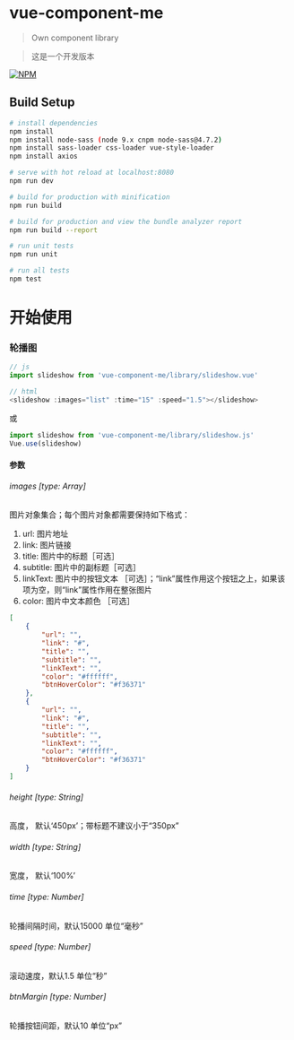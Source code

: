 # vue-component-me

> Own component library

> 这是一个开发版本

[![NPM](https://nodei.co/npm/vue-component-me.png)](https://nodei.co/npm/vue-component-me/)

## Build Setup

``` bash
# install dependencies
npm install
npm install node-sass (node 9.x cnpm node-sass@4.7.2)
npm install sass-loader css-loader vue-style-loader
npm install axios

# serve with hot reload at localhost:8080
npm run dev

# build for production with minification
npm run build

# build for production and view the bundle analyzer report
npm run build --report

# run unit tests
npm run unit

# run all tests
npm test
```

# 开始使用

### 轮播图
```javascript
// js
import slideshow from 'vue-component-me/library/slideshow.vue'

// html
<slideshow :images="list" :time="15" :speed="1.5"></slideshow>
```
 或
```javascript
import slideshow from 'vue-component-me/library/slideshow.js'
Vue.use(slideshow)
```

#### 参数

###### images [type: Array]
图片对象集合；每个图片对象都需要保持如下格式：
1. url: 图片地址
2. link: 图片链接
3. title: 图片中的标题［可选］
4. subtitle: 图片中的副标题［可选］
5. linkText: 图片中的按钮文本 ［可选］；“link”属性作用这个按钮之上，如果该项为空，则“link”属性作用在整张图片
6. color: 图片中文本颜色 ［可选］
```json
[
    {
        "url": "",
        "link": "#",
        "title": "",
        "subtitle": "",
        "linkText": "",
        "color": "#ffffff",
        "btnHoverColor": "#f36371"
    },
    {
        "url": "",
        "link": "#",
        "title": "",
        "subtitle": "",
        "linkText": "",
        "color": "#ffffff",
        "btnHoverColor": "#f36371"
    }
]
```

###### height [type: String]
高度， 默认‘450px’；带标题不建议小于“350px”

###### width [type: String]
宽度， 默认‘100%’

###### time [type: Number]
轮播间隔时间，默认15000 单位“毫秒”

###### speed [type: Number]
滚动速度，默认1.5 单位“秒”

###### btnMargin [type: Number]
轮播按钮间距，默认10 单位“px”
